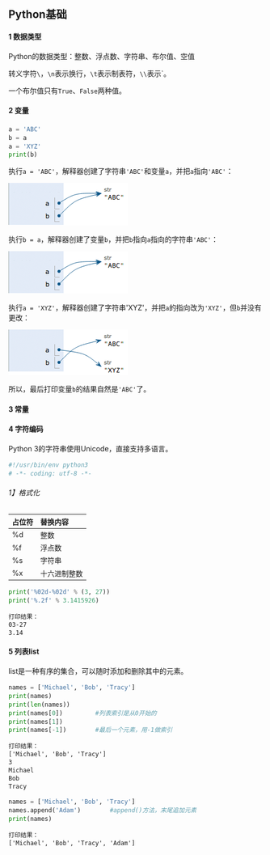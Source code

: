 ## Python基础

#### 1 数据类型

Python的数据类型：整数、浮点数、字符串、布尔值、空值

转义字符`\`，`\n`表示换行，`\t`表示制表符，`\\`表示\`。

一个布尔值只有`True`、`False`两种值。



#### 2 变量

```python
a = 'ABC'
b = a
a = 'XYZ'
print(b)
```

执行`a = 'ABC'`，解释器创建了字符串`'ABC'`和变量`a`，并把`a`指向`'ABC'`：

![py-var-code-1](assets/0.png)

执行`b = a`，解释器创建了变量`b`，并把`b`指向`a`指向的字符串`'ABC'`：

![py-var-code-2](assets/0.png)

执行`a = 'XYZ'`，解释器创建了字符串'XYZ'，并把`a`的指向改为`'XYZ'`，但`b`并没有更改：

![py-var-code-3](assets/0-1559010147143.png)

所以，最后打印变量`b`的结果自然是`'ABC'`了。



#### 3 常量



#### 4 字符编码

Python 3的字符串使用Unicode，直接支持多语言。

```python
#!/usr/bin/env python3
# -*- coding: utf-8 -*-
```



###### 1】格式化

| 占位符 | 替换内容     |
| :----- | :----------- |
| %d     | 整数         |
| %f     | 浮点数       |
| %s     | 字符串       |
| %x     | 十六进制整数 |

```python
print('%02d-%02d' % (3, 27))
print('%.2f' % 3.1415926)
```

```
打印结果：
03-27
3.14
```



#### 5 列表list

list是一种有序的集合，可以随时添加和删除其中的元素。

```python
names = ['Michael', 'Bob', 'Tracy']
print(names)
print(len(names))
print(names[0])			#列表索引是从0开始的
print(names[1])
print(names[-1])		#最后一个元素，用-1做索引
```

```
打印结果：
['Michael', 'Bob', 'Tracy']
3
Michael
Bob
Tracy
```



```python
names = ['Michael', 'Bob', 'Tracy']
names.append('Adam')		#append()方法，末尾追加元素
print(names)
```

```
打印结果：
['Michael', 'Bob', 'Tracy', 'Adam']
```











